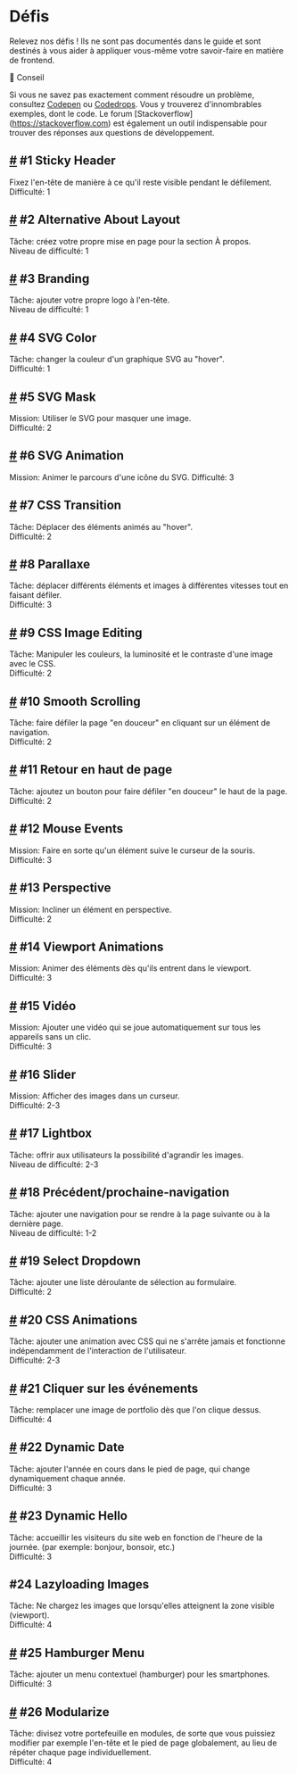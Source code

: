 # Défis

Relevez nos défis ! Ils ne sont pas documentés dans le guide et sont destinés à vous aider à appliquer vous-même votre savoir-faire en matière de frontend.

:memo: Conseil

Si vous ne savez pas exactement comment résoudre un problème, consultez [Codepen](https://codepen.io) ou [Codedrops](https://tympanus.net/codrops/). Vous y trouverez d'innombrables exemples, dont le code. Le forum \[Stackoverflow] (https://stackoverflow.com) est également un outil indispensable pour trouver des réponses aux questions de développement.

## [#](challenges.md#\_1-sticky-header) #1 Sticky Header

Fixez l'en-tête de manière à ce qu'il reste visible pendant le défilement.\
Difficulté: 1

## [#](challenges.md#\_2-alternative-about-layout) #2 Alternative About Layout

Tâche: créez votre propre mise en page pour la section À propos.\
Niveau de difficulté: 1

## [#](challenges.md#\_3-branding) #3 Branding

Tâche: ajouter votre propre logo à l'en-tête.\
Niveau de difficulté: 1

## [#](challenges.md#\_4-svg-color) #4 SVG Color

Tâche: changer la couleur d'un graphique SVG au "hover".\
Difficulté: 1

## [#](challenges.md#\_5-svg-mask) #5 SVG Mask

Mission: Utiliser le SVG pour masquer une image.\
Difficulté: 2

## [#](challenges.md#\_6-svg-animation) #6 SVG Animation

Mission: Animer le parcours d'une icône du SVG. Difficulté: 3

## [#](challenges.md#\_7-css-transition) #7 CSS Transition

Tâche: Déplacer des éléments animés au "hover".\
Difficulté: 2

## [#](challenges.md#\_8-parallaxe) #8 Parallaxe

Tâche: déplacer différents éléments et images à différentes vitesses tout en faisant défiler.\
Difficulté: 3

## [#](challenges.md#\_9-css-image-editing) #9 CSS Image Editing

Tâche: Manipuler les couleurs, la luminosité et le contraste d'une image avec le CSS.\
Difficulté: 2

## [#](challenges.md#\_10-smooth-scrolling) #10 Smooth Scrolling

Tâche: faire défiler la page "en douceur" en cliquant sur un élément de navigation.\
Difficulté: 2

## [#](challenges.md#\_11-back-to-top) #11 Retour en haut de page

Tâche: ajoutez un bouton pour faire défiler "en douceur" le haut de la page.\
Difficulté: 2

## [#](challenges.md#\_12-mouse-events) #12 Mouse Events

Mission: Faire en sorte qu'un élément suive le curseur de la souris. Difficulté: 3

## [#](challenges.md#\_13-perspective) #13 Perspective

Mission: Incliner un élément en perspective.\
Difficulté: 2

## [#](challenges.md#\_14-viewport-animations) #14 Viewport Animations

Mission: Animer des éléments dès qu'ils entrent dans le viewport.\
Difficulté: 3

## [#](challenges.md#\_15-vidéo) #15 Vidéo

Mission: Ajouter une vidéo qui se joue automatiquement sur tous les appareils sans un clic.\
Difficulté: 3

## [#](challenges.md#\_16-slider) #16 Slider

Mission: Afficher des images dans un curseur.\
Difficulté: 2-3

## [#](challenges.md#\_17-lightbox) #17 Lightbox

Tâche: offrir aux utilisateurs la possibilité d'agrandir les images.\
Niveau de difficulté: 2-3

## [#](challenges.md#\_18-précédent-prochaine-navigation) #18 Précédent/prochaine-navigation

Tâche: ajouter une navigation pour se rendre à la page suivante ou à la dernière page.\
Niveau de difficulté: 1-2

## [#](challenges.md#\_19-select-dropdown) #19 Select Dropdown

Tâche: ajouter une liste déroulante de sélection au formulaire.\
Difficulté: 2

## [#](challenges.md#\_20-css-animations) #20 CSS Animations

Tâche: ajouter une animation avec CSS qui ne s'arrête jamais et fonctionne indépendamment de l'interaction de l'utilisateur.\
Difficulté: 2-3

## [#](challenges.md#\_21-clic-événements) #21 Cliquer sur les événements

Tâche: remplacer une image de portfolio dès que l'on clique dessus.\
Difficulté: 4

## [#](challenges.md#\_22-dynamic-date) #22 Dynamic Date

Tâche: ajouter l'année en cours dans le pied de page, qui change dynamiquement chaque année.\
Difficulté: 3

## [#](challenges.md#\_23-dynamic-hello) #23 Dynamic Hello

Tâche: accueillir les visiteurs du site web en fonction de l'heure de la journée. (par exemple: bonjour, bonsoir, etc.)\
Difficulté: 3

## &#x20;#24 Lazyloading Images

Tâche: Ne chargez les images que lorsqu'elles atteignent la zone visible (viewport).\
Difficulté: 4

## [#](challenges.md#\_25-hamburger-menu) #25 Hamburger Menu

Tâche: ajouter un menu contextuel (hamburger) pour les smartphones.\
Difficulté: 3

## [#](challenges.md#\_26-modularize) #26 Modularize

Tâche: divisez votre portefeuille en modules, de sorte que vous puissiez modifier par exemple l'en-tête et le pied de page globalement, au lieu de répéter chaque page individuellement.\
Difficulté: 4
